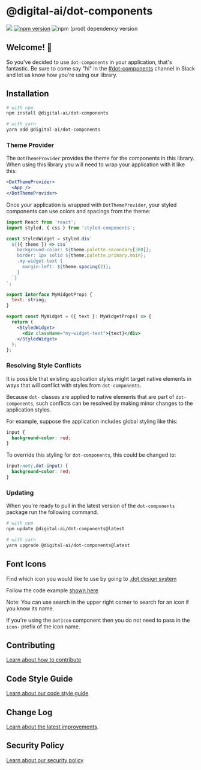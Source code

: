 # @digital-ai/dot-components

[![](https://img.shields.io/static/v1?label=slack&message=join%20us&color=blueviolet&style=flat&logo=slack)](https://digitalai.slack.com/app_redirect?channel=dot-components)
[![npm version](https://badge.fury.io/js/%40digital-ai%2Fdot-components.svg)](https://badge.fury.io/js/%40digital-ai%2Fdot-components)
![npm (prod) dependency version](https://img.shields.io/npm/dependency-version/@digital-ai/dot-components/@mui/material?label=%40material-ui)

<!-- [![Quality Gate Status](https://sonarqube.digital.ai/api/project_badges/measure?project=digital-ai_dot-components&metric=alert_status)](https://sonarqube.digital.ai/dashboard?id=digital-ai_dot-components)
[![Maintainability Rating](https://sonarqube.digital.ai/api/project_badges/measure?project=digital-ai_dot-components&metric=sqale_rating)](https://sonarqube.digital.ai/dashboard?id=digital-ai_dot-components)
[![Reliability Rating](https://sonarqube.digital.ai/api/project_badges/measure?project=digital-ai_dot-components&metric=reliability_rating)](https://sonarqube.digital.ai/dashboard?id=digital-ai_dot-components)
[![Security Rating](https://sonarqube.digital.ai/api/project_badges/measure?project=digital-ai_dot-components&metric=security_rating)](https://sonarqube.digital.ai/dashboard?id=digital-ai_dot-components)
[![Vulnerabilities](https://sonarqube.digital.ai/api/project_badges/measure?project=digital-ai_dot-components&metric=vulnerabilities)](https://sonarqube.digital.ai/dashboard?id=digital-ai_dot-components) -->

## Welcome! 👋

So you've decided to use `dot-components` in your application, that's fantastic. Be sure to come say "hi" in the [#dot-components](https://app.slack.com/client/T02GN6UQX/C01GVS9T7GV) channel in Slack and let us know how you're using our library.

## Installation

```sh
# with npm
npm install @digital-ai/dot-components

# with yarn
yarn add @digital-ai/dot-components
```

### Theme Provider

The `DotThemeProvider` provides the theme for the components in this library. When using this library you will need to wrap your application with it like this:

```jsx
<DotThemeProvider>
  <App />
</DotThemeProvider>
```

Once your application is wrapped with `DotThemeProvider`, your styled components can use colors and spacings from the theme:

```jsx
import React from 'react';
import styled, { css } from 'styled-components';

const StyledWidget = styled.div`
  ${({ theme }) => css`
    background-color: ${theme.palette.secondary[300]};
    border: 1px solid ${theme.palette.primary.main};
    .my-widget-text {
      margin-left: ${theme.spacing(2)};
    }
  `}
`;

export interface MyWidgetProps {
  text: string;
}

export const MyWidget = ({ text }: MyWidgetProps) => {
  return (
    <StyledWidget>
      <div className="my-widget-text">{text}</div>
    </StyledWidget>
  );
};
```

### Resolving Style Conflicts

It is possible that existing application styles might target native elements in ways that will conflict with styles from `dot-components`.

Because `dot-` classes are applied to native elements that are part of `dot-components`, such conflicts can be resolved by making minor changes to the application styles.

For example, suppose the application includes global styling like this:

```css
input {
  background-color: red;
}
```

To override this styling for `dot-components`, this could be changed to:

```css
input:not(.dot-input) {
  background-color: red;
}
```

### Updating

When you're ready to pull in the latest version of the `dot-components` package run the following command.

```sh
# with npm
npm update @digital-ai/dot-components@latest

# with yarn
yarn upgrade @digital-ai/dot-components@latest
```

## Font Icons

Find which icon you would like to use by going to [.dot design system](https://zeroheight.com/4a9ac476a/p/13a447-icons/b/43c8ca)

Follow the code example [shown here](https://digital-ai.github.io/dot-components/?path=/docs/components-icon--default)

Note: You can use search in the upper right corner to search for an icon if you know its name.

If you're using the `DotIcon` component then you do not need to pass in the `icon-` prefix of the icon name.

## Contributing

[Learn about how to contribute](https://zeroheight.com/4a9ac476a/p/50279a-developers/b/631dc3)

## Code Style Guide

[Learn about our code style guide](https://zeroheight.com/4a9ac476a/p/50279a-developers/b/75551c)

## Change Log

[Learn about the latest improvements](https://zeroheight.com/4a9ac476a/p/50279a-developers/b/95a7cc).

## Security Policy

[Learn about our security policy](https://zeroheight.com/4a9ac476a/p/50279a-developers/b/098239)
